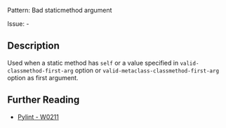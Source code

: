 Pattern: Bad staticmethod argument

Issue: -

## Description

Used when a static method has `self` or a value specified in `valid-classmethod-first-arg` option or `valid-metaclass-classmethod-first-arg` option as first argument.

## Further Reading

* [Pylint - W0211](http://pylint-messages.wikidot.com/messages:w0211)